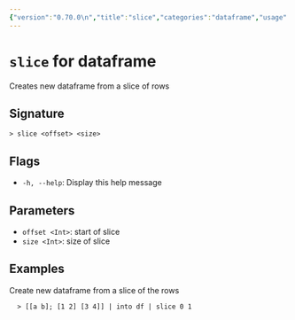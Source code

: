 ```yaml
---
{"version":"0.70.0\n","title":"slice","categories":"dataframe","usage":"Creates new dataframe from a slice of rows\n"}
---
```

<!-- THIS FILE IS GENERATED BY update_book_commands.cjs USING NUSHELL'S HELP COMMANDS.
REFRAIN FROM EDITING IT MANUALLY.-->
# <code>slice</code> for dataframe

<div class='command-title'>Creates new dataframe from a slice of rows</div>

## Signature

```> slice <offset> <size>```

## Flags

 * ```-h, --help```: Display this help message
## Parameters

 * ```offset <Int>```: start of slice
 * ```size <Int>```: size of slice
## Examples

  Create new dataframe from a slice of the rows
```shell
  > [[a b]; [1 2] [3 4]] | into df | slice 0 1
```


